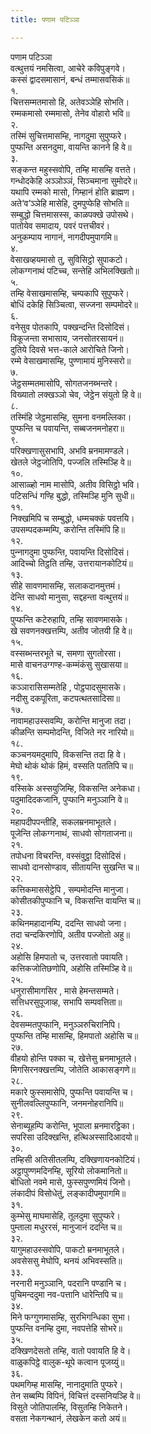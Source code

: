 ```yaml
---
title: पणाम पटिञ्‍ञा

---
```

पणाम पटिञ्‍ञा  
वत्थुत्तयं नमसित्वा, आचेरे कविपुङ्गवे।  
कस्सं द्वादसमासानं, बन्धं तम्मासवसिकं॥  
१.  
चित्तसम्मतमासो हि, अतेवञ्‍ञेहि सोभति।  
रम्मकमासो रम्ममासो, तेनेव वोहारो भवि॥  
२.  
तस्मिं सुचित्तमासम्हि, नागदुमा सुपुप्फरे।  
पुप्फन्ति असनदुमा, वायन्ति कानने हि वे॥  
३.  
सङ्कन्त महुस्सवोपि, तम्हि मासम्हि वत्तते।  
गन्धोदकेहि अञ्‍ञोञ्‍ञं, सिञ्‍चमाना सुमोदरे॥  
यथापि रम्मको मासो, गिम्हानं होति ब्राह्मण।  
अते‘व’ञ्‍ञेहि मासेहि, दुमपुप्फेहि सोभति॥  
सम्बुद्धो चित्तमासस्स, काळपक्खे उपोसथे।  
पातोयेव समादाय, पवरं पत्तचीवरं।  
अनुकम्पाय नागानं, नागदीपमुपागमि॥  
४.  
वेसाखव्हयमासो तु, सुविसिट्ठो सुपाकटो।  
लोकग्गनाथं पटिच्‍च, सन्तेहि अभिलक्खितो॥  
५.  
तम्हि वेसाखमासम्हि, चम्पकापि सुपुप्फरे।  
बोधिं दकेहि सिञ्‍चित्वा, सज्‍जना सम्पमोदरे॥  
६.  
वनेसुव पोतकापि, पक्खन्दन्ति दिसोदिसं।  
विकूजन्ता सभासाय, जनसोतरसायनं॥  
दुतिये दिवसे भत्त-काले आरोचिते जिनो।  
रम्मे वेसाखमासम्हि, पुण्णामायं मुनिस्सरो॥  
७.  
जेट्ठसम्मतमासोपि, सोगतजनब्भन्तरे।  
विख्यातो लक्खञ्‍ञो चेव, जेट्ठेन संयुतो हि वे॥  
८.  
तस्मिंहि जेट्ठमासम्हि, सुमना वनमल्‍लिका।  
पुप्फन्ति च पवायन्ति, सब्बजनमनोहरा॥  
९.  
परिक्खणासुसभापि, अभवि म्रनमामण्डले।  
खेतले जेट्ठजोतिपि, पज्‍जलि तस्मिञ्हि वे॥  
१०.  
आसाळ्हो नाम मासोपि, अतीव विसिट्ठो भवि।  
पटिसन्धिं गण्हि बुद्धो, तस्मिञ्हि मुनि सुधी॥  
११.  
निक्खमिपि च सम्बुद्धो, धम्मचक्‍कं पवत्तयि।  
उपसम्पदकम्मम्पि, करोन्ति तस्मिंपि हि॥  
१२.  
पुन्‍नागदुमा पुप्फन्ति, पवायन्ति दिसोदिसं।  
आदिच्‍चो तिट्ठति तम्हि, उत्तरायानकोटियं॥  
१३.  
सीहे सावणमासम्हि, सलाकदानमुत्तमं।  
देन्ति साधवो मानुसा, सद्दहन्ता वत्थुत्तयं॥  
१४.  
पुप्फन्ति कटेरुहापि, तम्हि सावणमासके।  
खे सवणनक्खत्तम्पि, अतीव जोतयी हि वे॥  
१५.  
वस्सब्भन्तरभूते च, समणा सुगतोरसा।  
मासे वाचनउग्गण्ह-कम्मंकंसु सुखासया॥  
१६.  
कञ्‍ञारासिसम्मतेहि , पोट्ठपादसुमासके।  
नदीसु दकपूरिता, कटपत्थतसादिसा॥  
१७.  
नावामहाउस्सवम्पि, करोन्ति मानुजा तदा।  
कीळन्ति सम्पमोदन्ति, विजिते नर नारियो॥  
१८.  
कञ्‍चनयमदुमापि, विकसन्ति तदा हि वे।  
मेघो थोकं थोकं हिमं, वस्सति पततिपि च॥  
१९.  
वस्सिके अस्सयुजिम्हि, विकसन्ति अनेकधा।  
पदुमादिदकजानि, पुप्फानि मनुञ्‍ञानि वे॥  
२०.  
महापदीपपन्तीहि, सकलम्रनमाभूतले।  
पूजेन्ति लोकग्गनाथं, साधवो सोगताजना॥  
२१.  
तपोधना विचरन्ति, वस्संवुट्ठा दिसोदिसं।  
साधवो दानसोण्डाव, सीतायन्ति सुखन्ति च॥  
२२.  
कत्तिकमाससेट्ठेपि , सम्पमोदन्ति मानुजा।  
कोसीतकीपुप्फानि च, विकसन्ति वायन्ति च॥  
२३.  
कथिनमहादानम्पि, ददन्ति साधवो जना।  
तदा चन्दकिरणोपि, अतीव पज्‍जोतो अहु॥  
२४.  
अहोसि हिमपातो च, उत्तरवातो पवायति।  
कत्तिकजोतिछणोपि, अहोसि तस्मिञ्हि वे॥  
२५.  
धनुरासीमागसिर , मासे हेमन्तसम्मते।  
सत्तिधरसुपूजाव्ह, सभापि सम्पवत्तिता॥  
२६.  
देवसम्मतपुप्फानि, मनुञ्‍ञरुचिरानिपि।  
पुप्फन्ति तम्हि मासम्हि, हिमपातो अहोसि च॥  
२७.  
वीहयो होन्ति पक्‍का च, खेत्तेसु म्रनमाभूतले।  
मिगसिरनक्खत्तम्पि, जोतेति आकासङ्गणे॥  
२८.  
मकारे फुस्समासेपि, पुप्फन्ति पवायन्ति च।  
सुनीलवल्‍लिपुप्फानि, जनमनोहरानिपि॥  
२९.  
सेनाब्यूहम्पि करोन्ति, भूपाला म्रनमारट्ठिका।  
सपरिसा उदिक्खन्ति, हत्थिअस्सादिआदयो॥  
३०.  
तम्हिसी अतिसीतलम्पि, दक्खिणायनकोटियं।  
अट्ठापुण्णमदिनम्हि, सूरियो लोकमानितो॥  
बोधितो नवमे मासे, फुस्सपुण्णमियं जिनो।  
लंकादीपं विसोधेतुं, लङ्कादीपमुपागमि॥  
३१.  
कुम्भेसु माघमासेहि, तूलदुमा सुपुप्फरे।  
पुम्ताला मधुररसं, मानुजानं ददन्ति च॥  
३२.  
यागुमहाउस्सवोपि, पाकटो म्रनमाभूतले।  
अवसेससु मेघोपि, थनयं अभिवस्सति॥  
३३.  
नरनारी मनुञ्‍ञानि, पदरानि पण्डानि च।  
पुचिमन्ददुमा नव-पत्तानि धारेन्तिपि च॥  
३४.  
मिने फग्गुणमासम्हि, सुरभिगन्धिका सुभा।  
पुप्फन्ति वनम्हि दुमा, नवपत्तेहि सोभरे॥  
३५.  
दक्खिणदेसतो तम्हि, वातो पवायति हि वे।  
वाळुकपिट्ठे वालुक-थूपे कत्वान पूजय्युं॥  
३६.  
पथमगिम्ह मासम्हि, नानादुमाति पुप्फरे।  
तेन सब्बम्पि विपिनं, विचित्तं दस्सनियञ्हि वे॥  
विसुते जोतिपालम्हि, विसुतम्हि निकेतने।  
वसता नेकगन्थानं, लेखकेन कतो अयं॥  